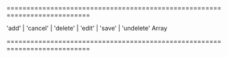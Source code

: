 ===========================================================================
<!--acceptValues-->'add' | 'cancel' | 'delete' | 'edit' | 'save' | 'undelete'<!--/acceptValues-->
<!--type-->Array<String, dxTreeListColumnButton><!--/type-->
===========================================================================

<!--shortDescription-->

<!--/shortDescription-->

<!--fullDescription-->

<!--/fullDescription-->